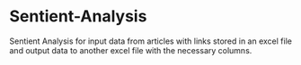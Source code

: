 # Sentient-Analysis
Sentient Analysis for input data from articles with links stored in an excel file and output data to another excel file with the necessary columns.
